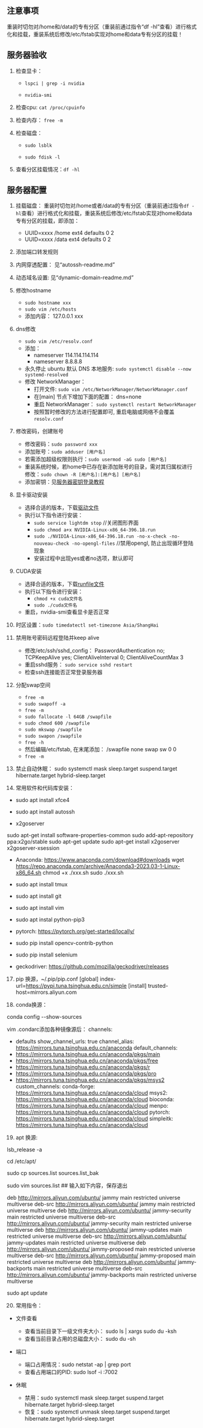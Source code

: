 ## 注意事项
重装时切勿对/home和/data的专有分区（重装前通过指令“df -hl”查看）进行格式化和挂载，重装系统后修改/etc/fstab实现对home和data专有分区的挂载！

## 服务器验收

1. 检查显卡：

    - `lspci | grep -i nvidia`

    - `nvidia-smi`

2. 检查cpu: `cat /proc/cpuinfo`

3. 检查内存： `free -m`

4. 检查磁盘：

    - `sudo lsblk`

    - `sudo fdisk -l`

5. 查看分区挂载情况：`df -hl`

</ul>

## 服务器配置

1. 挂载磁盘： 重装时切勿对/home或者/data的专有分区（重装前通过指令`df -hl`查看）进行格式化和挂载，重装系统后修改/etc/fstab实现对home和data专有分区的挂载，即添加：
    + UUID=xxxx /home           ext4    defaults        0       2
    + UUID=xxxx /data           ext4    defaults        0       2

2. 添加端口转发规则

3. 内网穿透配置： 见“autossh-readme.md”

4. 动态域名设置: 见“dynamic-domain-readme.md”

5. 修改hostname
    + `sudo hostname xxx`
    + `sudo vim /etc/hosts`
    + 添加内容： 127.0.0.1 xxx

6. dns修改
    + `sudo vim /etc/resolv.conf`
    + 添加：
        - nameserver 114.114.114.114
        - nameserver 8.8.8.8
    + 永久停止 ubuntu 默认 DNS 本地服务:
        `sudo systemctl disable --now systemd-resolved`
    + 修改 NetworkManager：
        - 打开文件: `sudo vim /etc/NetworkManager/NetworkManager.conf`
        - 在[main] 节点下增加下面的配置： dns=none
        - 重启 NetworkManager： `sudo systemctl restart NetworkManager`
        - 按照暂时修改的方法进行配置即可, 重启电脑或网络不会覆盖`resolv.conf`

7. 修改密码，创建账号
    + 修改密码：`sudo password xxx`
    + 添加账号：`sudo adduser [用户名]`
    + 若需添加超级权限则执行：`sudo usermod -aG sudo [用户名]`
    + 重装系统时候，若home中已存在新添加账号的目录，需对其归属权进行修改：`sudo chown -R [用户名]:[用户名] [用户名]`
    + 添加密钥：见[服务器密钥登录教程](https://docs.qq.com/doc/DTVdTTUJNcWtvTWJp)

8. 显卡驱动安装
    + 选择合适的版本，下载[驱动文件](https://www.nvidia.com/download/index.aspx?lang=en-us)
    + 执行以下指令进行安装：
        - `sudo service lightdm stop` //关闭图形界面
        - `sudo chmod a+x NVIDIA-Linux-x86_64-396.18.run`
        - `sudo ./NVIDIA-Linux-x86_64-396.18.run -no-x-check -no-nouveau-check -no-opengl-files` //禁用opengl, 防止出现循环登陆现象
        - 安装过程中出现yes或者no选项，默认即可

10. CUDA安装
    + 选择合适的版本，下载[runfile文件](https://developer.nvidia.com/cuda-downloads?target_os=Linux&target_arch=x86_64&Distribution=Ubuntu)
    + 执行以下指令进行安装：
        - `chmod +x cuda文件名`
        - `sudo ./cuda文件名`
    + 重启，nvidia-smi查看显卡是否正常

11. 时区设置：`sudo timedatectl set-timezone Asia/ShangHai`

12. 禁用账号密码远程登陆并keep alive
    + 修改/etc/ssh/sshd_config： PasswordAuthentication no; TCPKeepAlive yes; ClientAliveInterval 0; ClientAliveCountMax 3
    + 重启sshd服务： `sudo service sshd restart`
    + 检查ssh连接能否正常登录服务器
13. 分配swap空间
    + `free -m`
    + `sudo swapoff -a`
    + `free -m`
    + `sudo fallocate -l 64GB /swapfile`
    + `sudo chmod 600 /swapfile`
    + `sudo mkswap /swapfile`
    + `sudo swapon /swapfile`
    + `free -h`
    + 然后编辑/etc/fstab, 在末尾添加： /swapfile none swap sw 0 0
    + `free -m`

14. 禁止自动休眠：
sudo systemctl mask sleep.target suspend.target hibernate.target hybrid-sleep.target



16. 常用软件和代码库安装：

- sudo apt install xfce4

- sudo apt install autossh

- x2goserver

sudo apt-get install software-properties-common
sudo add-apt-repository ppa:x2go/stable
sudo apt-get update
sudo apt-get install x2goserver x2goserver-xsession

- Anaconda: https://www.anaconda.com/download#downloads
wget https://repo.anaconda.com/archive/Anaconda3-2023.03-1-Linux-x86_64.sh
chmod +x ./xxx.sh
sudo ./xxx.sh

- sudo apt install tmux

- sudo apt install git

- sudo apt install vim

- sudo apt instal python-pip3

- pytorch: https://pytorch.org/get-started/locally/

- sudo pip install opencv-contrib-python

- sudo pip install selenium

- geckodriver: https://github.com/mozilla/geckodriver/releases

17. pip 换源，~/.pip/pip.conf
[global]
index-url=https://pypi.tuna.tsinghua.edu.cn/simple
[install]
trusted-host=mirrors.aliyun.com

18. conda换源：

conda config --show-sources

vim .condarc添加各种镜像源后：
channels:
  - defaults
show_channel_urls: true
channel_alias: https://mirrors.tuna.tsinghua.edu.cn/anaconda
default_channels:
  - https://mirrors.tuna.tsinghua.edu.cn/anaconda/pkgs/main
  - https://mirrors.tuna.tsinghua.edu.cn/anaconda/pkgs/free
  - https://mirrors.tuna.tsinghua.edu.cn/anaconda/pkgs/r
  - https://mirrors.tuna.tsinghua.edu.cn/anaconda/pkgs/pro
  - https://mirrors.tuna.tsinghua.edu.cn/anaconda/pkgs/msys2
custom_channels:
  conda-forge: https://mirrors.tuna.tsinghua.edu.cn/anaconda/cloud
  msys2: https://mirrors.tuna.tsinghua.edu.cn/anaconda/cloud
  bioconda: https://mirrors.tuna.tsinghua.edu.cn/anaconda/cloud
  menpo: https://mirrors.tuna.tsinghua.edu.cn/anaconda/cloud
  pytorch: https://mirrors.tuna.tsinghua.edu.cn/anaconda/cloud
  simpleitk: https://mirrors.tuna.tsinghua.edu.cn/anaconda/cloud


19. apt 换源:

lsb_release -a

cd /etc/apt/

sudo cp sources.list sources.list_bak

sudo vim sources.list     ## 输入如下内容，保存退出

deb http://mirrors.aliyun.com/ubuntu/ jammy main restricted universe multiverse
deb-src http://mirrors.aliyun.com/ubuntu/ jammy main restricted universe multiverse
deb http://mirrors.aliyun.com/ubuntu/ jammy-security main restricted universe multiverse
deb-src http://mirrors.aliyun.com/ubuntu/ jammy-security main restricted universe multiverse
deb http://mirrors.aliyun.com/ubuntu/ jammy-updates main restricted universe multiverse
deb-src http://mirrors.aliyun.com/ubuntu/ jammy-updates main restricted universe multiverse
deb http://mirrors.aliyun.com/ubuntu/ jammy-proposed main restricted universe multiverse
deb-src http://mirrors.aliyun.com/ubuntu/ jammy-proposed main restricted universe multiverse
deb http://mirrors.aliyun.com/ubuntu/ jammy-backports main restricted universe multiverse
deb-src http://mirrors.aliyun.com/ubuntu/ jammy-backports main restricted universe multiverse

sudo apt update

20. 常用指令：

- 文件查看
    + 查看当前目录下一级文件夹大小： sudo ls | xargs sudo du -ksh
    + 查看当前目录占用的总磁盘大小： sudo du -sh

- 端口
    + 端口占用情况：sudo netstat -ap | grep port
    + 查看占用端口的PID: sudo lsof -i :7002

- 休眠
    + 禁用：sudo systemctl mask sleep.target suspend.target hibernate.target hybrid-sleep.target
    + 恢复：sudo systemctl unmask sleep.target suspend.target hibernate.target hybrid-sleep.target
